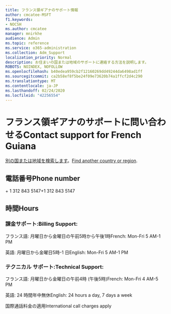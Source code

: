 ```yaml
---
title: フランス領ギアナのサポート情報
author: cmcatee-MSFT
f1.keywords:
- NOCSH
ms.author: cmcatee
manager: mnirkhe
audience: Admin
ms.topic: reference
ms.service: o365-administration
ms.collection: Adm_Support
localization_priority: Normal
description: お住まいの国または地域のサポートに連絡する方法を説明します。
ROBOTS: NOINDEX, NOFOLLOW
ms.openlocfilehash: b40edea959cb2f12160269dd49244da6498ad1ff
ms.sourcegitcommit: ca2b58ef8f5be24f09e73620b74a1ffcf2d4c290
ms.translationtype: MT
ms.contentlocale: ja-JP
ms.lasthandoff: 02/24/2020
ms.locfileid: "42256554"
---
```

# <a name="contact-support-for-french-guiana"></a><span data-ttu-id="7f3af-103">フランス領ギアナのサポートに問い合わせる</span><span class="sxs-lookup"><span data-stu-id="7f3af-103">Contact support for French Guiana</span></span>

<span data-ttu-id="7f3af-104">[別の国または地域を検索します](../contact-support-for-business-products.md)。</span><span class="sxs-lookup"><span data-stu-id="7f3af-104">[Find another country or region](../contact-support-for-business-products.md).</span></span>

## <a name="phone-number"></a><span data-ttu-id="7f3af-105">電話番号</span><span class="sxs-lookup"><span data-stu-id="7f3af-105">Phone number</span></span>
<span data-ttu-id="7f3af-106">+ 1 312 843 5147</span><span class="sxs-lookup"><span data-stu-id="7f3af-106">+1 312 843 5147</span></span>

## <a name="hours"></a><span data-ttu-id="7f3af-107">時間</span><span class="sxs-lookup"><span data-stu-id="7f3af-107">Hours</span></span>
### <a name="billing-support"></a><span data-ttu-id="7f3af-108">課金サポート:</span><span class="sxs-lookup"><span data-stu-id="7f3af-108">Billing Support:</span></span>

<span data-ttu-id="7f3af-109">フランス語: 月曜日から金曜日の午前5時から午後1時</span><span class="sxs-lookup"><span data-stu-id="7f3af-109">French: Mon-Fri 5 AM-1 PM</span></span>

<span data-ttu-id="7f3af-110">英語: 月曜日から金曜日5時-1 日</span><span class="sxs-lookup"><span data-stu-id="7f3af-110">English: Mon-Fri 5 AM-1 PM</span></span>

### <a name="technical-support"></a><span data-ttu-id="7f3af-111">テクニカル サポート:</span><span class="sxs-lookup"><span data-stu-id="7f3af-111">Technical Support:</span></span>

<span data-ttu-id="7f3af-112">フランス語: 月曜日から金曜日の午前4時 (午後5時)</span><span class="sxs-lookup"><span data-stu-id="7f3af-112">French: Mon-Fri 4 AM-5 PM</span></span>

<span data-ttu-id="7f3af-113">英語: 24 時間年中無休</span><span class="sxs-lookup"><span data-stu-id="7f3af-113">English: 24 hours a day, 7 days a week</span></span>

<span data-ttu-id="7f3af-114">国際通話料金の適用</span><span class="sxs-lookup"><span data-stu-id="7f3af-114">International call charges apply</span></span>
